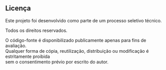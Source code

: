 ## Licença

Este projeto foi desenvolvido como parte de um processo seletivo técnico.

Todos os direitos reservados.

O código-fonte é disponibilizado publicamente apenas para fins de avaliação.  
Qualquer forma de cópia, reutilização, distribuição ou modificação é estritamente proibida  
sem o consentimento prévio por escrito do autor.
